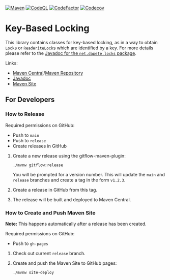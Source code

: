 [![Maven](https://github.com/dapete42/locks/actions/workflows/maven-verify.yml/badge.svg)](https://github.com/dapete42/locks/actions/workflows/maven-verify.yml)
[![CodeQL](https://github.com/dapete42/locks/actions/workflows/codeql-analysis.yml/badge.svg)](https://github.com/dapete42/locks/actions/workflows/codeql-analysis.yml)
[![CodeFactor](https://www.codefactor.io/repository/github/dapete42/locks/badge)](https://www.codefactor.io/repository/github/dapete42/locks)
[![Codecov](https://codecov.io/gh/dapete42/locks/graph/badge.svg?token=HzTCLFKSYD)](https://codecov.io/gh/dapete42/locks)

# Key-Based Locking

This library contains classes for key-based locking, as in a way to obtain `Lock`s or `ReadWriteLock`s which are identified by a key. For more details please refer to the
[Javadoc for the `net.dapete.locks` package](https://dapete42.github.io/locks/apidocs/net.dapete.locks/net/dapete/locks/package-summary.html).

Links:
* [Maven Central](https://central.sonatype.com/artifact/net.dapete/locks)/[Maven Repository](https://mvnrepository.com/artifact/net.dapete/locks)
* [Javadoc](https://dapete42.github.io/locks/apidocs/)
* [Maven Site](https://dapete42.github.io/locks/)

## For Developers

### How to Release

Required permissions on GitHub:
* Push to `main`
* Push to `release`
* Create releases in GitHub

1. Create a new release using the gitflow-maven-plugin:
   ```
   ./mvnw gitflow:release
   ```
   You will be prompted for a version number. This will update the `main` and `release` branches and create a tag in the form `v1.2.3`.

2. Create a release in GitHub from this tag.

3. The release will be built and deployed to Maven Central.

### How to Create and Push Maven Site

**Note:** This happens automatically after a release has been created.

Required permissions on GitHub:
* Push to `gh-pages`

1. Check out current `release` branch.

2. Create and push the Maven Site to GitHub pages:
   ```
   ./mvnw site-deploy
   ```
